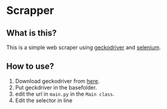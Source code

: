 # Scrapper

## What is this?

This is a simple web scraper using [geckodriver](https://github.com/mozilla/geckodriver) and [selenium](https://www.selenium.dev/).

## How to use?

1. Download geckodriver from [here](https://github.com/mozilla/geckodriver/releases).
2. Put geckdriver in the basefolder.
3. edit the url in `main.py` in the `Main class`.
4. Edit the selector in line
